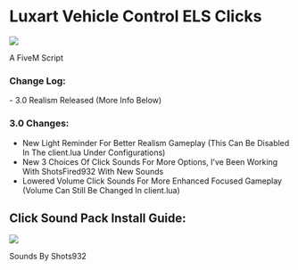 <h1>Luxart Vehicle Control ELS Clicks</h1>

<img src="https://forum.cfx.re/uploads/default/original/4X/6/b/d/6bd1c878acb23b94fcd730a5f9b93e4c3aa1d344.gif"  />

A FiveM Script

<H3>Change Log:</H3>
<dl>
  <dt>- 3.0 Realism Released (More Info Below)</dt>
</dl>

<H3>3.0 Changes:</H3>

<ul>
  <li>New Light Reminder For Better Realism Gameplay (This Can Be Disabled In The client.lua Under Configurations)
</li>
  <li>New 3 Choices Of Click Sounds For More Options, I’ve Been Working With ShotsFired932 With New Sounds</li>
  <li>Lowered Volume Click Sounds For More Enhanced Focused Gameplay
(Volume Can Still Be Changed In client.lua)</li>
</ul>


<h2>Click Sound Pack Install Guide:</h2>

<img src="https://forum.cfx.re/uploads/default/original/4X/f/2/a/f2af25d406b0fa816dae58b86a83b1a46bf66ce8.gif"  />

Sounds By Shots932
